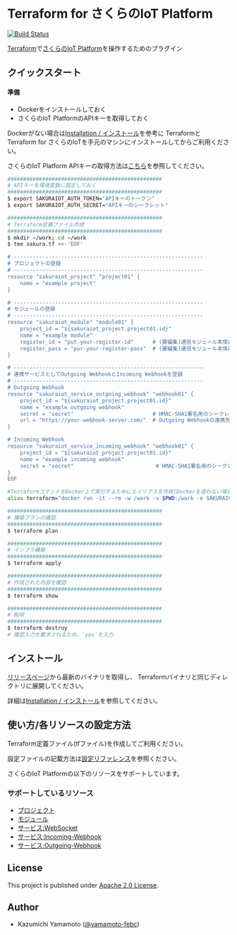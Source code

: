 # Terraform for さくらのIoT Platform

[![Build Status](https://travis-ci.org/yamamoto-febc/terraform-provider-sakuraiot.svg?branch=master)](https://travis-ci.org/yamamoto-febc/terraform-provider-sakuraiot)

[Terraform](https://www.terraform.io)で[さくらのIoT Platform](https://iot.sakura.ad.jp)を操作するためのプラグイン

## クイックスタート

#### 準備

  - Dockerをインストールしておく
  - さくらのIoT PlatformのAPIキーを取得しておく

Dockerがない場合は[Installation / インストール](docs/installation.md)を参考に
TerraformとTerraform for さくらのIoTを手元のマシンにインストールしてからご利用ください。

さくらのIoT Platform APIキーの取得方法は[こちら](docs/installation.md#さくらのiot-platform-apiキーの取得)を参照してください。

```bash
#################################################
# APIキーを環境変数に設定しておく
#################################################
$ export SAKURAIOT_AUTH_TOKEN="APIキーのトークン"
$ export SAKURAIOT_AUTH_SECRET="APIキーのシークレット"

#################################################
# Terraform定義ファイル作成
#################################################
$ mkdir ~/work; cd ~/work
$ tee sakura.tf <<-'EOF'

# ------------------------------------------------------------
# プロジェクトの登録
# ------------------------------------------------------------
resource "sakuraiot_project" "project01" {
    name = "example project"
}

# ------------------------------------------------------------
# モジュールの登録
# ------------------------------------------------------------
resource "sakuraiot_module" "module01" {
    project_id = "${sakuraiot_project.project01.id}"
    name = "example module"
    register_id = "put-your-register-id"      # (要編集)通信モジュール本体に記載されているモジュール登録用ID
    register_pass = "pur-your-register-pass"  # (要編集)通信モジュール本体に記載されているモジュール登録用パスワード
}

# ------------------------------------------------------------
# 連携サービスとしてOutgoing WebhookとIncoming Webhookを登録
# ------------------------------------------------------------
# Outgoing Webhook
resource "sakuraiot_service_outgoing_webhook" "webhook01" {
    project_id = "${sakuraiot_project.project01.id}"
    name = "example outgoing webhook"
    secret = "secret"                         # HMAC-SHA1署名用のシークレット
    url = "https://your-webhook-server.com/"  # Outgoing Webhookの連携先URLを指定
}

# Incoming Webhook
resource "sakuraiot_service_incoming_webhook" "webhook01" {
    project_id = "${sakuraiot_project.project01.id}"
    name = "example incoming webhook"
    secret = "secret"                          # HMAC-SHA1署名用のシークレット
}
EOF

#TerraformコマンドをDocker上で実行するためにエイリアスを作成(Dockerを使わない場合は不要)
alias terraform="docker run -it --rm -w /work -v $PWD:/work -e SAKURAIOT_AUTH_TOKEN -e SAKURAIOT_AUTH_SECRET yamamotofebc/terraform-for-sakuraiot"

#################################################
# 構築プランの確認
#################################################
$ terraform plan

#################################################
# インフラ構築
#################################################
$ terraform apply

#################################################
# 作成された内容を確認
#################################################
$ terraform show

#################################################
# 削除
#################################################
$ terraform destroy 
# 確認入力を要求されるため、`yes`を入力

```

## インストール

[リリースページ](https://github.com/yamamoto-febc/terraform-provider-sakuraiot/releases/latest)から最新のバイナリを取得し、
Terraformバイナリと同じディレクトリに展開してください。

詳細は[Installation / インストール](docs/installation.md)を参照してください。

## 使い方/各リソースの設定方法

Terraform定義ファイル(tfファイル)を作成してご利用ください。

設定ファイルの記載方法は[設定リファレンス](docs/README.md)を参照ください。

さくらのIoT Platformの以下のリソースをサポートしています。

### サポートしているリソース

  - [プロジェクト](docs/configuration/resources/project.md)
  - [モジュール](docs/configuration/resources/module.md)
  - [サービス:WebSocket](docs/configuration/resources/service_websocket.md)
  - [サービス:Incoming-Webhook](docs/configuration/resources/service_incoming_webhook.md)
  - [サービス:Outgoing-Webhook](docs/configuration/resources/serivce_outgoing_webhook.md)

## License

  This project is published under [Apache 2.0 License](LICENSE).

## Author

  * Kazumichi Yamamoto ([@yamamoto-febc](https://github.com/yamamoto-febc))
